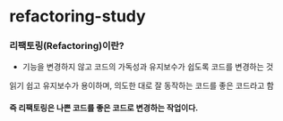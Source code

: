 # refactoring-study

### 리팩토링(Refactoring)이란?
- 기능을 변경하지 않고 코드의 가독성과 유지보수가 쉽도록 코드를 변경하는 것

읽기 쉽고 유지보수가 용이하며, 의도한 대로 잘 동작하는 코드를 좋은 코드라고 함

#### 즉 리팩토링은 나쁜 코드를 좋은 코드로 변경하는 작업이다.

